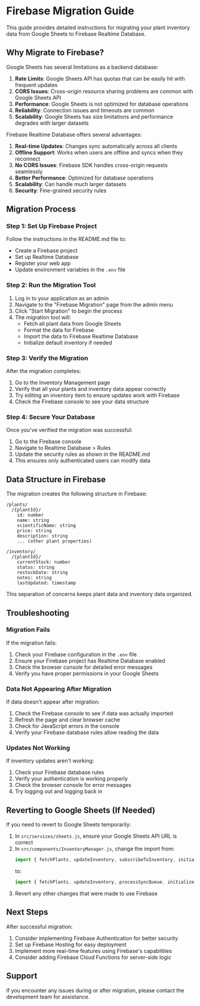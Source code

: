 # Firebase Migration Guide

This guide provides detailed instructions for migrating your plant inventory data from Google Sheets to Firebase Realtime Database.

## Why Migrate to Firebase?

Google Sheets has several limitations as a backend database:

1. **Rate Limits**: Google Sheets API has quotas that can be easily hit with frequent updates
2. **CORS Issues**: Cross-origin resource sharing problems are common with Google Sheets API
3. **Performance**: Google Sheets is not optimized for database operations
4. **Reliability**: Connection issues and timeouts are common
5. **Scalability**: Google Sheets has size limitations and performance degrades with larger datasets

Firebase Realtime Database offers several advantages:

1. **Real-time Updates**: Changes sync automatically across all clients
2. **Offline Support**: Works when users are offline and syncs when they reconnect
3. **No CORS Issues**: Firebase SDK handles cross-origin requests seamlessly
4. **Better Performance**: Optimized for database operations
5. **Scalability**: Can handle much larger datasets
6. **Security**: Fine-grained security rules

## Migration Process

### Step 1: Set Up Firebase Project

Follow the instructions in the README.md file to:
- Create a Firebase project
- Set up Realtime Database
- Register your web app
- Update environment variables in the `.env` file

### Step 2: Run the Migration Tool

1. Log in to your application as an admin
2. Navigate to the "Firebase Migration" page from the admin menu
3. Click "Start Migration" to begin the process
4. The migration tool will:
   - Fetch all plant data from Google Sheets
   - Format the data for Firebase
   - Import the data to Firebase Realtime Database
   - Initialize default inventory if needed

### Step 3: Verify the Migration

After the migration completes:

1. Go to the Inventory Management page
2. Verify that all your plants and inventory data appear correctly
3. Try editing an inventory item to ensure updates work with Firebase
4. Check the Firebase console to see your data structure

### Step 4: Secure Your Database

Once you've verified the migration was successful:

1. Go to the Firebase console
2. Navigate to Realtime Database > Rules
3. Update the security rules as shown in the README.md
4. This ensures only authenticated users can modify data

## Data Structure in Firebase

The migration creates the following structure in Firebase:

```
/plants/
  /{plantId}/
    id: number
    name: string
    scientificName: string
    price: string
    description: string
    ... (other plant properties)

/inventory/
  /{plantId}/
    currentStock: number
    status: string
    restockDate: string
    notes: string
    lastUpdated: timestamp
```

This separation of concerns keeps plant data and inventory data organized.

## Troubleshooting

### Migration Fails

If the migration fails:

1. Check your Firebase configuration in the `.env` file
2. Ensure your Firebase project has Realtime Database enabled
3. Check the browser console for detailed error messages
4. Verify you have proper permissions in your Google Sheets

### Data Not Appearing After Migration

If data doesn't appear after migration:

1. Check the Firebase console to see if data was actually imported
2. Refresh the page and clear browser cache
3. Check for JavaScript errors in the console
4. Verify your Firebase database rules allow reading the data

### Updates Not Working

If inventory updates aren't working:

1. Check your Firebase database rules
2. Verify your authentication is working properly
3. Check the browser console for error messages
4. Try logging out and logging back in

## Reverting to Google Sheets (If Needed)

If you need to revert to Google Sheets temporarily:

1. In `src/services/sheets.js`, ensure your Google Sheets API URL is correct
2. In `src/components/InventoryManager.js`, change the import from:
   ```javascript
   import { fetchPlants, updateInventory, subscribeToInventory, initializeDefaultInventory } from '../services/firebase';
   ```
   to:
   ```javascript
   import { fetchPlants, updateInventory, processSyncQueue, initializeDefaultInventory } from '../services/sheets';
   ```
3. Revert any other changes that were made to use Firebase

## Next Steps

After successful migration:

1. Consider implementing Firebase Authentication for better security
2. Set up Firebase Hosting for easy deployment
3. Implement more real-time features using Firebase's capabilities
4. Consider adding Firebase Cloud Functions for server-side logic

## Support

If you encounter any issues during or after migration, please contact the development team for assistance. 